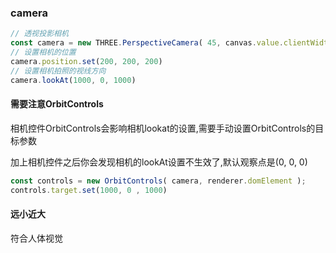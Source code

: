 ### camera
```js
// 透视投影相机
const camera = new THREE.PerspectiveCamera( 45, canvas.value.clientWidth / canvas.value.clientHeight, 1, 10000 );
// 设置相机的位置
camera.position.set(200, 200, 200)
// 设置相机拍照的视线方向
camera.lookAt(1000, 0, 1000)
```

#### 需要注意OrbitControls
相机控件OrbitControls会影响相机lookat的设置,需要手动设置OrbitControls的目标参数

加上相机控件之后你会发现相机的lookAt设置不生效了,默认观察点是(0, 0, 0)
```js
const controls = new OrbitControls( camera, renderer.domElement );
controls.target.set(1000, 0 , 1000)
```
#### 远小近大
符合人体视觉
  